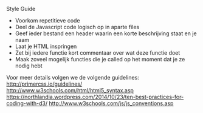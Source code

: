 Style Guide

- Voorkom repetitieve code
- Deel de Javascript code logisch op in aparte files
- Geef ieder bestand een header waarin een korte beschrijving staat en je naam
- Laat je HTML inspringen
- Zet bij iedere functie kort commentaar over wat deze functie doet
- Maak zoveel mogelijk functies die je called op het moment dat je ze nodig hebt

Voor meer details volgen we de volgende guidelines:
http://primercss.io/guidelines/
http://www.w3schools.com/html/html5_syntax.asp  
https://northlandia.wordpress.com/2014/10/23/ten-best-practices-for-coding-with-d3/
http://www.w3schools.com/js/js_conventions.asp
